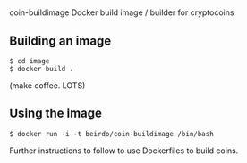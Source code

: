 #
coin-buildimage
Docker build image / builder for cryptocoins

Building an image
-----------------
```
$ cd image
$ docker build .
```

(make coffee.  LOTS)


Using the image
---------------
```
$ docker run -i -t beirdo/coin-buildimage /bin/bash
```

Further instructions to follow to use Dockerfiles to build coins.
